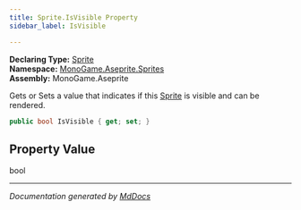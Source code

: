 ```yaml
---
title: Sprite.IsVisible Property
sidebar_label: IsVisible

---
```


**Declaring Type:** [Sprite](../)  
**Namespace:** [MonoGame.Aseprite.Sprites](../../)  
**Assembly:** MonoGame.Aseprite

Gets or Sets a value that indicates if this [Sprite](../) is visible and can be rendered.

```csharp
public bool IsVisible { get; set; }
```

## Property Value

bool

___

*Documentation generated by [MdDocs](https://github.com/ap0llo/mddocs)*

